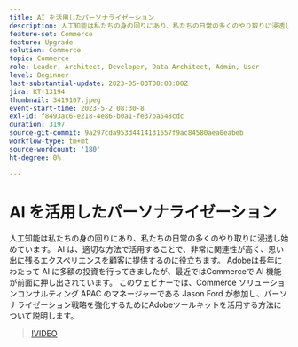 ```yaml
---
title: AI を活用したパーソナライゼーション
description: 人工知能は私たちの身の回りにあり、私たちの日常の多くのやり取りに浸透し始めています。 AI は、適切な方法で活用することで、非常に関連性が高く、思い出に残るエクスペリエンスを顧客に提供するのに役立ちます。 Adobeは長年にわたって AI に多額の投資を行ってきましたが、最近ではCommerceで AI 機能が前面に押し出されています。 このウェビナーでは、Commerce ソリューションコンサルティング APAC のマネージャーである Jason Ford が参加し、パーソナライゼーション戦略を強化するためにAdobeツールキットを活用する方法について説明します。
feature-set: Commerce
feature: Upgrade
solution: Commerce
topic: Commerce
role: Leader, Architect, Developer, Data Architect, Admin, User
level: Beginner
last-substantial-update: 2023-05-03T00:00:00Z
jira: KT-13194
thumbnail: 3419107.jpeg
event-start-time: 2023-5-2 08:30-8
exl-id: f8493ac6-e218-4e86-b0a1-fe37ba548cdc
duration: 3197
source-git-commit: 9a297cda953d4414131657f9ac84580aea0eabeb
workflow-type: tm+mt
source-wordcount: '180'
ht-degree: 0%

---
```


# AI を活用したパーソナライゼーション

人工知能は私たちの身の回りにあり、私たちの日常の多くのやり取りに浸透し始めています。 AI は、適切な方法で活用することで、非常に関連性が高く、思い出に残るエクスペリエンスを顧客に提供するのに役立ちます。 Adobeは長年にわたって AI に多額の投資を行ってきましたが、最近ではCommerceで AI 機能が前面に押し出されています。 このウェビナーでは、Commerce ソリューションコンサルティング APAC のマネージャーである Jason Ford が参加し、パーソナライゼーション戦略を強化するためにAdobeツールキットを活用する方法について説明します。

>[!VIDEO](https://video.tv.adobe.com/v/3419107/?learn=on)
